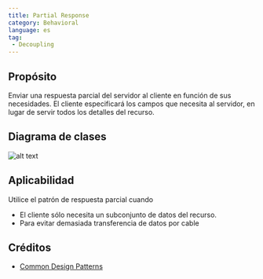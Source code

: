 ```yaml
---
title: Partial Response
category: Behavioral
language: es
tag:
 - Decoupling
---
```


## Propósito

Enviar una respuesta parcial del servidor al cliente en función de sus necesidades. El cliente especificará los campos
que necesita al servidor, en lugar de servir todos los detalles del recurso.

## Diagrama de clases

![alt text](./etc/partial-response.urm.png "Partial Response")

## Aplicabilidad

Utilice el patrón de respuesta parcial cuando

* El cliente sólo necesita un subconjunto de datos del recurso.
* Para evitar demasiada transferencia de datos por cable

## Créditos

* [Common Design Patterns](https://cloud.google.com/apis/design/design_patterns)
